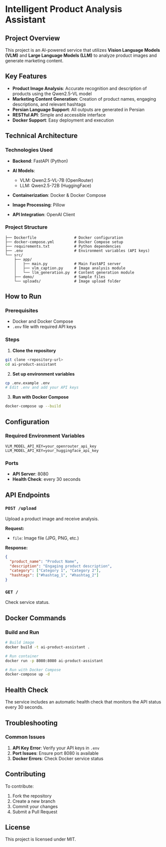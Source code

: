 # Intelligent Product Analysis Assistant

## Project Overview

This project is an AI-powered service that utilizes **Vision Language Models (VLM)** and **Large Language Models (LLM)** to analyze product images and generate marketing content.

## Key Features

* **Product Image Analysis**: Accurate recognition and description of products using the Qwen2.5-VL model
* **Marketing Content Generation**: Creation of product names, engaging descriptions, and relevant hashtags
* **Persian Language Support**: All outputs are generated in Persian
* **RESTful API**: Simple and accessible interface
* **Docker Support**: Easy deployment and execution

## Technical Architecture

### Technologies Used

* **Backend**: FastAPI (Python)
* **AI Models**:

  * VLM: Qwen2.5-VL-7B (OpenRouter)
  * LLM: Qwen2.5-72B (HuggingFace)
* **Containerization**: Docker & Docker Compose
* **Image Processing**: Pillow
* **API Integration**: OpenAI Client

### Project Structure

```
├── Dockerfile                 # Docker configuration
├── docker-compose.yml         # Docker Compose setup
├── requirements.txt           # Python dependencies
├── .env                       # Environment variables (API keys)
└── src/
    ├── app/
    │   ├── main.py            # Main FastAPI server
    │   ├── vlm_caption.py     # Image analysis module
    │   └── llm_generation.py  # Content generation module
    ├── demo/                  # Sample files
    └── uploads/               # Image upload folder
```

## How to Run

### Prerequisites

* Docker and Docker Compose
* `.env` file with required API keys

### Steps

1. **Clone the repository**

```bash
git clone <repository-url>
cd ai-product-assistant
```

2. **Set up environment variables**

```bash
cp .env.example .env
# Edit .env and add your API keys
```

3. **Run with Docker Compose**

```bash
docker-compose up --build
```

## Configuration

### Required Environment Variables

```env
VLM_MODEL_API_KEY=your_openrouter_api_key
LLM_MODEL_API_KEY=your_huggingface_api_key
```

### Ports

* **API Server**: 8080
* **Health Check**: every 30 seconds

## API Endpoints

### `POST /upload`

Upload a product image and receive analysis.

**Request:**

* `file`: Image file (JPG, PNG, etc.)

**Response:**

```json
{
  "product_name": "Product Name",
  "description": "Engaging product description",
  "category": ["Category 1", "Category 2"],
  "hashtags": ["#hashtag_1", "#hashtag_2"]
}
```

### `GET /`

Check service status.

## Docker Commands

### Build and Run

```bash
# Build image
docker build -t ai-product-assistant .

# Run container
docker run -p 8080:8080 ai-product-assistant

# Run with Docker Compose
docker-compose up -d
```

## Health Check

The service includes an automatic health check that monitors the API status every 30 seconds.

## Troubleshooting

### Common Issues

1. **API Key Error**: Verify your API keys in `.env`
2. **Port Issues**: Ensure port 8080 is available
3. **Docker Errors**: Check Docker service status

## Contributing

To contribute:

1. Fork the repository
2. Create a new branch
3. Commit your changes
4. Submit a Pull Request

## License

This project is licensed under MIT.









